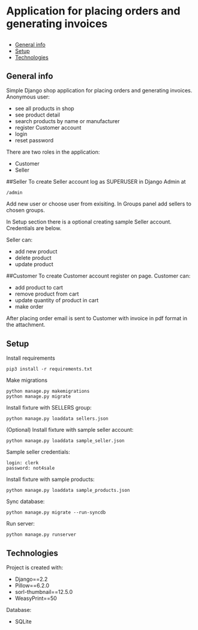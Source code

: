 # Application for placing orders and generating invoices

## 
* [General info](#general-info)
* [Setup](#setup)
* [Technologies](#technologies)

## General info
Simple Django shop application for placing orders and generating invoices.
Anonymous user:
* see all products in shop
* see product detail
* search products by name or manufacturer
* register Customer account
* login
* reset password
 
There are two roles in the application:
* Customer
* Seller

##Seller
To create Seller account log as SUPERUSER in Django Admin at
```
/admin
```
Add new user or choose user from exisiting.
In Groups panel add sellers to chosen groups.

In Setup section there is a optional
creating sample Seller account. Credentials are below.


Seller can:
* add new product
* delete product
* update product


##Customer
To create Customer account register on page. 
Customer can:
* add product to cart
* remove product from cart
* update quantity of product in cart
* make order

After placing order email is sent to Customer 
with invoice in pdf format in the attachment.


## Setup
Install requirements 
```
pip3 install -r requirements.txt
```
Make migrations
```
python manage.py makemigrations
python manage.py migrate
```
Install fixture with SELLERS group:
 ```
python manage.py loaddata sellers.json
```
(Optional) Install fixture with sample seller account:
 ```
python manage.py loaddata sample_seller.json
```
Sample seller credentials:
```
login: clerk
password: not4sale
```
Install fixture with sample products:
 ```
python manage.py loaddata sample_products.json
```
Sync database:
```
python manage.py migrate --run-syncdb
```
Run server:
```
python manage.py runserver
```

## Technologies
Project is created with:
* Django==2.2
* Pillow==6.2.0
* sorl-thumbnail==12.5.0
* WeasyPrint==50

Database:
* SQLite

